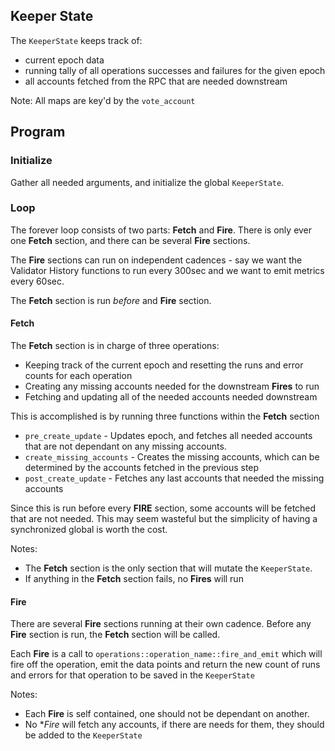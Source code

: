 ## Keeper State
The `KeeperState` keeps track of:
- current epoch data
- running tally of all operations successes and failures for the given epoch
- all accounts fetched from the RPC that are needed downstream

Note: All maps are key'd by the `vote_account`

## Program

### Initialize
Gather all needed arguments, and initialize the global `KeeperState`. 

### Loop
The forever loop consists of two parts: **Fetch** and **Fire**. There is only ever one **Fetch** section, and there can be several **Fire** sections. 

The **Fire** sections can run on independent cadences - say we want the Validator History functions to run every 300sec and we want to emit metrics every 60sec.

The **Fetch** section is run _before_ and **Fire** section. 

#### Fetch
The **Fetch** section is in charge of three operations:
- Keeping track of the current epoch and resetting the runs and error counts for each operation
- Creating any missing accounts needed for the downstream **Fires** to run
- Fetching and updating all of the needed accounts needed downstream

This is accomplished is by running three functions within the **Fetch** section
- `pre_create_update` - Updates epoch, and fetches all needed accounts that are not dependant on any missing accounts.
- `create_missing_accounts` - Creates the missing accounts, which can be determined by the accounts fetched in the previous step
- `post_create_update` - Fetches any last accounts that needed the missing accounts 

Since this is run before every **FIRE** section, some accounts will be fetched that are not needed. This may seem wasteful but the simplicity of having a synchronized global is worth the cost.

Notes: 
- The **Fetch** section is the only section that will mutate the `KeeperState`. 
- If anything in the **Fetch** section fails, no **Fires** will run

#### Fire
There are several **Fire** sections running at their own cadence. Before any **Fire** section is run, the **Fetch** section will be called.

Each **Fire** is a call to `operations::operation_name::fire_and_emit` which will fire off the operation, emit the data points and return the new count of runs and errors for that operation to be saved in the `KeeperState`

Notes: 
- Each **Fire** is self contained, one should not be dependant on another.
- No **Fire* will fetch any accounts, if there are needs for them, they should be added to the `KeeperState`






